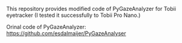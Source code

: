 This repository provides modified code of PyGazeAnalyzer for Tobii eyetracker (I tested it successfully to Tobii Pro Nano.)

Orinal code of PyGazeAnalyzer: https://github.com/esdalmaijer/PyGazeAnalyser